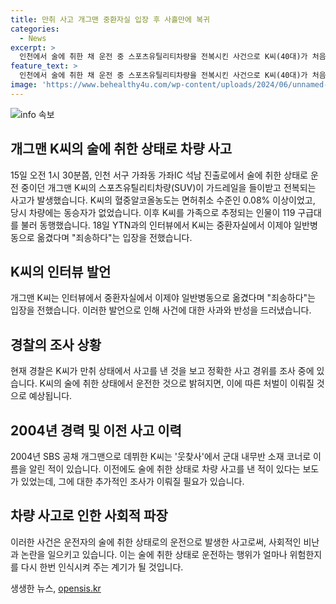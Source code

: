 ```yaml
---
title: 만취 사고 개그맨 중환자실 입장 후 사흘만에 복귀
categories:
  - News
excerpt: >
  인천에서 술에 취한 채 운전 중 스포츠유틸리티차량을 전복시킨 사건으로 K씨(40대)가 처음으로 입을 열었다. K씨는 YTN과의 인터뷰에서 “중환자실에서 이제야 일반병동으로 옮겼다. 죄송하다”는 입장을 전했다. 사고 당시 혈중알코올농도는 면허취소 수준인 0.08% 이상이었고 동승자는 없었으며, 현재 경찰은 정확한 경위를 조사 중이다. 만취 사고를 낸 개그맨 K씨는 2004년 SBS 공채 개그맨으로 활동했던 것으로 전해졌다.
feature_text: >
  인천에서 술에 취한 채 운전 중 스포츠유틸리티차량을 전복시킨 사건으로 K씨(40대)가 처음으로 입을 열었다. K씨는 YTN과의 인터뷰에서 “중환자실에서 이제야 일반병동으로 옮겼다. 죄송하다”는 입장을 전했다. 사고 당시 혈중알코올농도는 면허취소 수준인 0.08% 이상이었고 동승자는 없었으며, 현재 경찰은 정확한 경위를 조사 중이다. 만취 사고를 낸 개그맨 K씨는 2004년 SBS 공채 개그맨으로 활동했던 것으로 전해졌다.
image: 'https://www.behealthy4u.com/wp-content/uploads/2024/06/unnamed-file.png'
---
```


<p><img src="https://www.behealthy4u.com/wp-content/uploads/2024/06/unnamed-file.png" alt="info 속보" /></p>

<h2 data-ke-size="size26">개그맨 K씨의 술에 취한 상태로 차량 사고</h2>

<p data-ke-size="size16">15일 오전 1시 30분쯤, 인천 서구 가좌동 가좌IC 석남 진출로에서 술에 취한 상태로 운전 중이던 개그맨 K씨의 스포츠유틸리티차량(SUV)이 가드레일을 들이받고 전복되는 사고가 발생했습니다. K씨의 혈중알코올농도는 면허취소 수준인 0.08% 이상이었고, 당시 차량에는 동승자가 없었습니다. 이후 K씨를 가족으로 추정되는 인물이 119 구급대를 불러 동행했습니다. 18일 YTN과의 인터뷰에서 K씨는 중환자실에서 이제야 일반병동으로 옮겼다며 "죄송하다"는 입장을 전했습니다.</p>

<h2 data-ke-size="size26">K씨의 인터뷰 발언</h2>

<p data-ke-size="size16">개그맨 K씨는 인터뷰에서 중환자실에서 이제야 일반병동으로 옮겼다며 "죄송하다"는 입장을 전했습니다. 이러한 발언으로 인해 사건에 대한 사과와 반성을 드러냈습니다.</p>

<h2 data-ke-size="size26">경찰의 조사 상황</h2>

<p data-ke-size="size16">현재 경찰은 K씨가 만취 상태에서 사고를 낸 것을 보고 정확한 사고 경위를 조사 중에 있습니다. K씨의 술에 취한 상태에서 운전한 것으로 밝혀지면, 이에 따른 처벌이 이뤄질 것으로 예상됩니다.</p>

<h2 data-ke-size="size26">2004년 경력 및 이전 사고 이력</h2>

<p data-ke-size="size16">2004년 SBS 공채 개그맨으로 데뷔한 K씨는 '웃찾사'에서 군대 내무반 소재 코너로 이름을 알린 적이 있습니다. 이전에도 술에 취한 상태로 차량 사고를 낸 적이 있다는 보도가 있었는데, 그에 대한 추가적인 조사가 이뤄질 필요가 있습니다.</p>

<h2 data-ke-size="size26">차량 사고로 인한 사회적 파장</h2>

<p data-ke-size="size16">이러한 사건은 운전자의 술에 취한 상태로의 운전으로 발생한 사고로써, 사회적인 비난과 논란을 일으키고 있습니다. 이는 술에 취한 상태로 운전하는 행위가 얼마나 위험한지를 다시 한번 인식시켜 주는 계기가 될 것입니다.</p>
생생한 뉴스, <a href="https://opensis.kr" rel="dofollow">opensis.kr</a>


